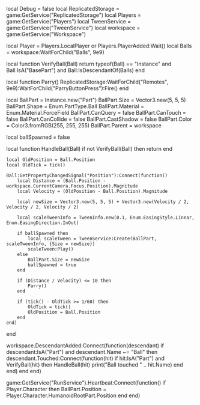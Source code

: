 local Debug = false
local ReplicatedStorage = game:GetService("ReplicatedStorage")
local Players = game:GetService("Players")
local TweenService = game:GetService("TweenService")
local workspace = game:GetService("Workspace")

local Player = Players.LocalPlayer or Players.PlayerAdded:Wait()
local Balls = workspace:WaitForChild("Balls", 9e9)

local function VerifyBall(Ball)
    return typeof(Ball) == "Instance" and Ball:IsA("BasePart") and Ball:IsDescendantOf(Balls)
end

local function Parry()
    ReplicatedStorage:WaitForChild("Remotes", 9e9):WaitForChild("ParryButtonPress"):Fire()
end

local BallPart = Instance.new("Part")
BallPart.Size = Vector3.new(5, 5, 5)
BallPart.Shape = Enum.PartType.Ball
BallPart.Material = Enum.Material.ForceField
BallPart.CanQuery = false
BallPart.CanTouch = false
BallPart.CanCollide = false
BallPart.CastShadow = false
BallPart.Color = Color3.fromRGB(255, 255, 255)
BallPart.Parent = workspace

local ballSpawned = false

local function HandleBall(Ball)
    if not VerifyBall(Ball) then
        return
    end

    local OldPosition = Ball.Position
    local OldTick = tick()

    Ball:GetPropertyChangedSignal("Position"):Connect(function()
        local Distance = (Ball.Position - workspace.CurrentCamera.Focus.Position).Magnitude
        local Velocity = (OldPosition - Ball.Position).Magnitude

        local newSize = Vector3.new(5, 5, 5) + Vector3.new(Velocity / 2, Velocity / 2, Velocity / 2)

        local scaleTweenInfo = TweenInfo.new(0.1, Enum.EasingStyle.Linear, Enum.EasingDirection.InOut)

        if ballSpawned then
            local scaleTween = TweenService:Create(BallPart, scaleTweenInfo, {Size = newSize})
            scaleTween:Play()
        else
            BallPart.Size = newSize
            ballSpawned = true
        end

        if (Distance / Velocity) <= 10 then
            Parry()
        end

        if (tick() - OldTick >= 1/60) then
            OldTick = tick()
            OldPosition = Ball.Position
        end
    end)
end

workspace.DescendantAdded:Connect(function(descendant)
    if descendant:IsA("Part") and descendant.Name ~= "Ball" then
        descendant.Touched:Connect(function(hit)
            if hit:IsA("Part") and VerifyBall(hit) then
                HandleBall(hit)
                print("Ball touched " .. hit.Name)
            end
        end)
    end
end)

game:GetService("RunService").Heartbeat:Connect(function()
    if Player.Character then
        BallPart.Position = Player.Character.HumanoidRootPart.Position
    end
end)
